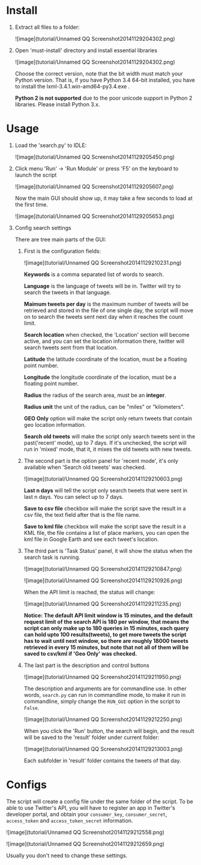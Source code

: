 Install
====
1. Extract all files to a folder:

	![image](tutorial/Unnamed QQ Screenshot20141129204302.png)

2. Open 'must-install' directory and install essential libraries

	![image](tutorial/Unnamed QQ Screenshot20141129204302.png)

	Choose the correct version, note that the bit width must match your Python version. That is,  if you have Python 3.4 64-bit installed, you have to install the lxml-3.4.1.win-amd64-py3.4.exe .

	**Python 2 is not supported** due to the poor unicode support in Python 2 libraries. Please install Python 3.x.


Usage
====

1. Load the 'search.py' to IDLE:

	![image](tutorial/Unnamed QQ Screenshot20141129205450.png)

2. Click menu 'Run' -> 'Run Module' or press 'F5' on the keyboard to launch the script

	![image](tutorial/Unnamed QQ Screenshot20141129205607.png)

	Now the main GUI should show up, it may take a few seconds to load at the first time.

	![image](tutorial/Unnamed QQ Screenshot20141129205653.png)	

3. Config search settings

	There are tree main parts of the GUI:

	1. First is the configuration fields:
	
		![image](tutorial/Unnamed QQ Screenshot20141129210231.png)
		
		**Keywords** is a comma separated list of words to search.
		
		**Language** is the language of tweets will be in. Twitter will try to search the tweets in that language.

		**Maimum tweets per day** is the maximum number of tweets will be retrieved and stored in the file of one single day, the script will move on to search the tweets sent next day when it reaches the count limit.

		**Search location** when checked, the 'Location' section will become active, and you can set the location information there, twitter will search tweets sent from that location.
		
		**Latitude** the latitude coordinate of the location, must be a floating point number.
		
		**Longitude** the longitude coordinate of the location, must be a floating point number.
		
		**Radius** the radius of the search area, must be an **integer**.
		
		**Radius unit** the unit of the radius, can be "miles" or "kilometers".
		
		**GEO Only** option will make the script only return tweets that contain geo location information.

		**Search old tweets** will make the script only search tweets sent in the past('recent' mode), up to 7 days. If it's unchecked, the script will run in 'mixed' mode, that it, it mixes the old tweets with new tweets.

	2. The second part is the option panel for 'recent mode', it's only available when 'Search old tweets' was checked.
	
		![image](tutorial/Unnamed QQ Screenshot20141129210603.png)
		
		**Last n days** will tell the script only search tweets that were sent in last n days. You can select up to 7 days.

		**Save to csv file** checkbox will make the script save the result in a csv file, the text field after that is the file name.

		**Save to kml file** checkbox will make the script save the result in a KML file, the file contains a list of place markers, you can open the kml file in Google Earth and see each tweet's location.

	3. The third part is 'Task Status' panel, it will show the status when the search task is running.
	
		![image](tutorial/Unnamed QQ Screenshot20141129210847.png)
		
		![image](tutorial/Unnamed QQ Screenshot20141129210926.png)
		
		When the API limit is reached, the status will change:
		
		![image](tutorial/Unnamed QQ Screenshot20141129211235.png)
		
		**Notice: The default API limit window is 15 minutes, and the default request limit of the search API is 180 per window, that means the script can only make up to 180 queries in 15 minutes, each query can hold upto 100 results(tweets), to get more tweets the script has to wait until next window, so there are roughly 18000 tweets retrieved in every 15 minutes, but note that not all of them will be saved to csv/kml if 'Geo Only' was checked.**
		
	4. The last part is the description and control buttons
	
		![image](tutorial/Unnamed QQ Screenshot20141129211950.png)
		
		The description and arguments are for commandline use. In other words, `search.py` can run in commandline mode, to make it run in commandline, simply change the `RUN_GUI` option in the script to `False`.
		
		![image](tutorial/Unnamed QQ Screenshot20141129212250.png)
		
		When you click the 'Run' button, the search will begin, and the result will be saved to the 'result' folder under current folder:
		
		![image](tutorial/Unnamed QQ Screenshot20141129213003.png)
		
		Each subfolder in 'result' folder contains the tweets of that day.
		
Configs
=====

The script will create a config file under the same folder of the script. To be able to use Twitter's API, you will have to register an app in Twitter's developer portal, and obtain your `consumer_key`, `consumer_secret`, `access_token` and `access_token_secret` information.

![image](tutorial/Unnamed QQ Screenshot20141129212558.png)

![image](tutorial/Unnamed QQ Screenshot20141129212659.png)

Usually you don't need to change these settings.
	
